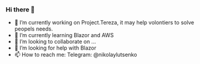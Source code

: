### Hi there 👋

- 🔭 I’m currently working on Project.Tereza, it may help volontiers to solve peopels needs.
- 🌱 I’m currently learning Blazor and AWS
- 👯 I’m looking to collaborate on ...
- 🤔 I’m looking for help with Blazor
- 📫 How to reach me: Telegram: @nikolaylutsenko
